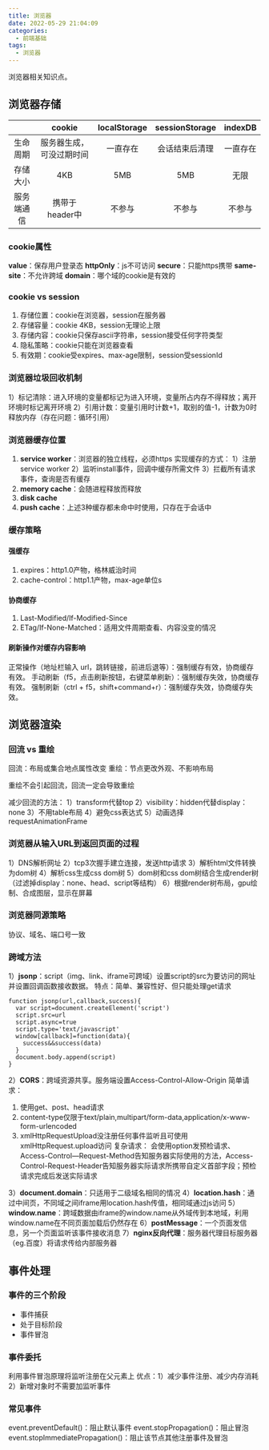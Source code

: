 ```yaml
---
title: 浏览器
date: 2022-05-29 21:04:09
categories:
  - 前端基础
tags:
  - 浏览器
---
```

浏览器相关知识点。
<!-- more --> 
<!-- toc -->
## 浏览器存储
|  | cookie | localStorage | sessionStorage | indexDB |
| :----: | :----: | :----: | :----: | :----: |
| 生命周期 | 服务器生成，可没过期时间 | 一直存在 | 会话结束后清理 | 一直存在 |
| 存储大小 | 4KB | 5MB | 5MB | 无限 |
| 服务端通信 | 携带于header中 | 不参与 | 不参与 | 不参与 |
### cookie属性
**value**：保存用户登录态
**httpOnly**：js不可访问
**secure**：只能https携带
**same-site**：不允许跨域
**domain**：哪个域的cookie是有效的

### cookie vs session
1. 存储位置：cookie在浏览器，session在服务器
2. 存储容量：cookie 4KB，session无理论上限
3. 存储内容：cookie只保存ascii字符串，session接受任何字符类型
4. 隐私策略：cookie只能在浏览器查看
5. 有效期：cookie受expires、max-age限制，session受sessionId

### 浏览器垃圾回收机制
1）标记清除：进入环境的变量都标记为进入环境，变量所占内存不得释放；离开环境时标记离开环境
2）引用计数：变量引用时计数+1，取别的值-1，计数为0时释放内存（存在问题：循环引用）

### 浏览器缓存位置
1. **service worker**：浏览器的独立线程，必须https
实现缓存的方式：
1）注册service worker
2）监听install事件，回调中缓存所需文件
3）拦截所有请求事件，查询是否有缓存
2. **memory cache**：会随进程释放而释放
3. **disk cache**
4. **push cache**：上述3种缓存都未命中时使用，只存在于会话中

### 缓存策略
#### 强缓存
1. expires：http1.0产物，格林威治时间
2. cache-control：http1.1产物，max-age单位s
#### 协商缓存
1. Last-Modified/If-Modified-Since
2. ETag/If-None-Matched：适用文件周期查看、内容没变的情况
#### 刷新操作对缓存内容影响
正常操作（地址栏输入 url，跳转链接，前进后退等）：强制缓存有效，协商缓存有效。
手动刷新（f5，点击刷新按钮，右键菜单刷新）：强制缓存失效，协商缓存有效。
强制刷新（ctrl + f5，shift+command+r）：强制缓存失效，协商缓存失效。

## 浏览器渲染
### 回流 vs 重绘
回流：布局或集合地点属性改变
重绘：节点更改外观、不影响布局

重绘不会引起回流，回流一定会导致重绘

减少回流的方法：
1）transform代替top
2）visibility：hidden代替display：none
3）不用table布局
4）避免css表达式
5）动画选择requestAnimationFrame

### 浏览器从输入URL到返回页面的过程
1）DNS解析网址
2）tcp3次握手建立连接，发送http请求
3）解析html文件转换为dom树
4）解析css生成css dom树
5）dom树和css dom树结合生成render树（过滤掉display：none、head、script等结构）
6）根据render树布局，gpu绘制、合成图层，显示在屏幕
### 浏览器同源策略
协议、域名、端口号一致
### 跨域方法
1）**jsonp**：script（img、link、iframe可跨域）设置script的src为要访问的网址并设置回调函数接收数据。
特点：简单、兼容性好、但只能处理get请求
```
function jsonp(url,callback,success){
  var script=document.createElement('script')
  script.src=url
  script.async=true
  script.type='text/javascript'
  window[callback]=function(data){
    success&&success(data)
  }
  document.body.append(script)
}
```
2）**CORS**：跨域资源共享。服务端设置Access-Control-Allow-Origin
简单请求：
1. 使用get、post、head请求
2. content-type仅限于text/plain,multipart/form-data,application/x-www-form-urlencoded
3. xmlHttpRequestUpload没注册任何事件监听且可使用xmlHttpRequest.upload访问
复杂请求：
会使用option发预检请求、Access-Control—Request-Method告知服务器实际使用的方法，Access-Control-Request-Header告知服务器实际请求所携带自定义首部字段；预检请求完成后发送实际请求

3）**document.domain**：只适用于二级域名相同的情况
4）**location.hash**：通过中间页，不同域之间iframe用location.hash传值，相同域通过js访问
5）**window.name**：跨域数据由iframe的window.name从外域传到本地域，利用window.name在不同页面加载后仍然存在
6）**postMessage**：一个页面发信息，另一个页面监听该事件接收消息
7）**nginx反向代理**：服务器代理目标服务器（eg.百度）将请求传给内部服务器

## 事件处理
### 事件的三个阶段
- 事件捕获
- 处于目标阶段
- 事件冒泡
### 事件委托
利用事件冒泡原理将监听注册在父元素上
优点：1）减少事件注册、减少内存消耗 2）新增对象时不需要加监听事件
### 常见事件
event.preventDefault()：阻止默认事件
event.stopPropagation()：阻止冒泡
event.stopImmediatePropagation()：阻止该节点其他注册事件及冒泡